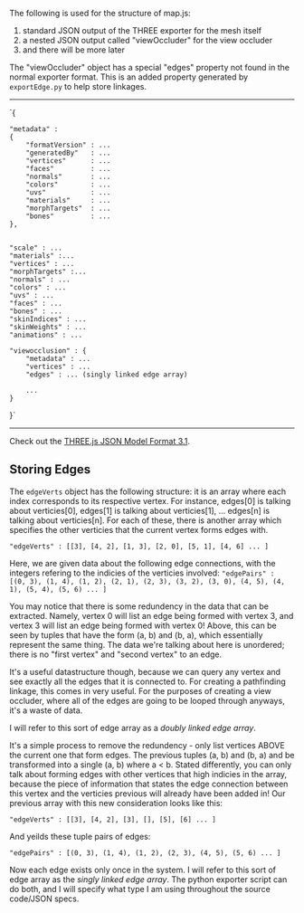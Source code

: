 The following is used for the structure of map.js:

1. standard JSON output of the THREE exporter for the mesh itself
2. a nested JSON output called "viewOccluder" for the view occluder
3. and there will be more later

The "viewOccluder" object has a special "edges" property not found in the normal exporter format. This is an added property generated by `exportEdge.py` to help store linkages.

-------------------------------

`{

	"metadata" :
	{
		"formatVersion" : ...
		"generatedBy"   : ...
		"vertices"      : ...
		"faces"         : ...
		"normals"       : ...
		"colors"        : ...
		"uvs"           : ...
		"materials"     : ...
		"morphTargets"  : ...
		"bones"         : ...
	},


	"scale" : ...
	"materials" :...
	"vertices" : ...
	"morphTargets" :...
	"normals" : ...
	"colors" : ...
	"uvs" : ...
	"faces" : ...
	"bones" : ...
	"skinIndices" : ...
	"skinWeights" : ...
	"animations" : ...

	"viewocclusion" : {
		"metadata" : ...
		"vertices" : ...
		"edges" : ... (singly linked edge array)

		...
	}

}`

------------------------

Check out the [THREE.js JSON Model Format 3.1](https://github.com/mrdoob/three.js/wiki/JSON-Model-format-3).


## Storing Edges 

The `edgeVerts` object has the following structure: it is an array where each index corresponds to its respective vertex. For instance, edges[0] is talking about verticies[0], edges[1] is talking about verticies[1], ... edges[n] is talking about verticies[n]. For each of these, there is another array which specifies the other verticies that the current vertex forms edges with.

`"edgeVerts" : [[3], [4, 2], [1, 3], [2, 0], [5, 1], [4, 6] ... ]`

Here, we are given data about the following edge connections, with the integers refering to the indicies of the verticies involved: `"edgePairs" : [(0, 3), (1, 4), (1, 2), (2, 1), (2, 3), (3, 2), (3, 0), (4, 5), (4, 1), (5, 4), (5, 6) ... ]` 

You may notice that there is some redundency in the data that can be extracted. Namely, vertex 0 will list an edge being formed with vertex 3, and vertex 3 will list an edge being formed with vertex 0! Above, this can be seen by tuples that have the form (a, b) and (b, a), which essentially represent the same thing. The data we're talking about here is unordered; there is no "first vertex" and "second vertex" to an edge.

It's a useful datastructure though, because we can query any vertex and see exactly all the edges that it is connected to. For creating a pathfinding linkage, this comes in very useful. For the purposes of creating a view occluder, where all of the edges are going to be looped through anyways, it's a waste of data.

I will refer to this sort of edge array as a *doubly linked edge array*. 

It's a simple process to remove the redundency - only list vertices ABOVE the current one that form edges. The previous tuples (a, b) and (b, a) and be transformed into a single (a, b) where a < b. Stated differently, you can only talk about forming edges with other vertices that high indicies in the array, because the piece of information that states the edge connection between this vertex and the verticies previous will already have been added in! Our previous array with this new consideration looks like this:

`"edgeVerts" : [[3], [4, 2], [3], [], [5], [6] ... ]`

And yeilds these tuple pairs of edges:

`"edgePairs" : [(0, 3), (1, 4), (1, 2), (2, 3), (4, 5), (5, 6) ... ]` 

Now each edge exists only once in the system. I will refer to this sort of edge array as the *singly linked edge array*. The python exporter script can do both, and I will specify what type I am using throughout the source code/JSON specs.